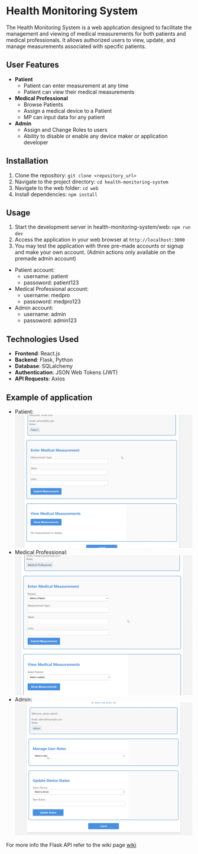 # Health Monitoring System 

The Health Monitoring System is a web application designed to facilitate the management and viewing of medical measurements for both patients and medical professionals. It allows authorized users to view, update, and manage measurements associated with specific patients.

## User Features

- **Patient**
  - Patient can enter measurement at any time
  - Patient can view their medical measurements
- **Medical Professional**
  - Browse Patients
  - Assign a medical device to a Patient
  - MP can input data for any patient
- **Admin**
  - Assign and Change Roles to users
  - Ability to disable or enable any device maker or application developer

## Installation
1. Clone the repository: `git clone <repository_url>`
2. Navigate to the project directory: `cd health-monitoring-system`
3. Navigate to the web folder: `cd web`
3. Install dependencies: `npm install`

## Usage
1. Start the development server in health-monitoring-system/web: `npm run dev`
2. Access the application in your web browser at `http://localhost:3000`
3. You may test the application with three pre-made accounts or signup and make your own account. (Admin actions only available on the premade admin account)
- Patient account:
  - username: patient
  - passoword: patient123
- Medical Professional account:
  - username: medpro
  - passoword: medpro123
- Admin account:
  - username: admin
  - passoword: admin123

## Technologies Used
- **Frontend**: React.js
- **Backend**: Flask, Python
- **Database**: SQLalchemy
- **Authentication**: JSON Web Tokens (JWT)
- **API Requests**: Axios

## Example of application
- Patient:
![Demo GIF](./assets/patient.gif)
- Medical Professional:
![Demo GIF](./assets/medpro.gif)
- Admin:
![Demo GIF](./assets/admin.gif)


For more info the Flask API refer to the wiki page [wiki](https://github.com/Yohankim03/Health-Monitoring-System/wiki)
